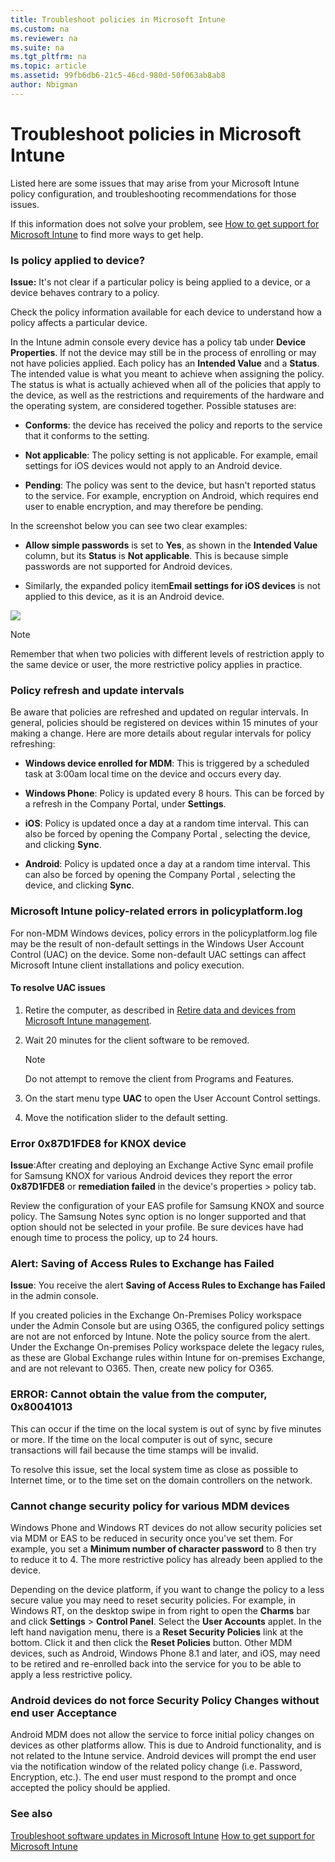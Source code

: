 ```yaml
---
title: Troubleshoot policies in Microsoft Intune
ms.custom: na
ms.reviewer: na
ms.suite: na
ms.tgt_pltfrm: na
ms.topic: article
ms.assetid: 99fb6db6-21c5-46cd-980d-50f063ab8ab8
author: Nbigman
---
```

# Troubleshoot policies in Microsoft Intune

Listed here are some issues that may arise from your Microsoft Intune policy configuration, and troubleshooting recommendations for those issues.

If this information does not solve your problem, see [How to get support for Microsoft Intune](how-to-get-support-for-microsoft-intune.md) to find more ways to get help.


### Is policy applied to device?
**Issue:** It's not clear if a particular policy is being applied to a device, or a device behaves contrary to a policy.

Check the policy information available for each device to understand how a policy affects a particular device.

In the Intune admin console every device has a policy tab under **Device Properties**. If not the device may still be in the process of enrolling or may not have policies applied. Each policy has an **Intended Value** and a **Status**. The intended value is what you meant to achieve when assigning the policy. The status is what is actually achieved when all of the policies that apply to the device, as well as the restrictions and requirements of the hardware and the operating system, are considered together. Possible statuses are:

-   **Conforms**: the device has received the policy and reports to the service that it  conforms to the setting.

-   **Not applicable**: The policy setting is not applicable. For example,  email settings for iOS devices would not apply to an Android device.

-   **Pending**: The policy was sent to the device, but hasn't reported status to the service. For example, encryption on Android, which requires end user to enable encryption, and may therefore be pending.

In the screenshot below you can see two clear examples:

-   **Allow simple passwords** is set to **Yes**, as shown in the **Intended Value** column, but its **Status** is **Not applicable**. This is because simple passwords are not supported for Android devices.

-   Similarly, the expanded policy item**Email settings for iOS devices** is not applied to this device, as it is an Android device.

![](./media/Intune-Device-Policy-v.2.jpg)

> [!NOTE]
> Remember that when two policies with different levels of restriction apply to the same device or user, the more restrictive policy applies in practice.

### Policy refresh and update intervals
Be aware that policies are refreshed and updated on regular intervals. In general, policies should be registered on devices within 15 minutes of your making a change. Here are more details about regular intervals for policy refreshing:

-   **Windows device enrolled for MDM**: This is triggered by a scheduled task at 3:00am local time on the device and occurs every day.

-   **Windows Phone**: Policy is updated every 8 hours. This can be forced by a refresh in the Company Portal, under **Settings**.

-   **iOS**: Policy is updated once a day at a random time interval. This can also be forced by opening the Company Portal , selecting the device, and clicking **Sync**.

-   **Android**: Policy is updated once a day at a random time interval. This can also be forced by opening the Company Portal , selecting the device, and clicking **Sync**.

### Microsoft Intune policy-related errors in policyplatform.log
For non-MDM Windows devices, policy errors in the policyplatform.log file may be the result of non-default settings in the Windows User Account Control (UAC) on the device. Some non-default UAC settings can affect Microsoft Intune client installations and policy execution.

#### To resolve UAC issues

1.  Retire the computer, as described in [Retire data and devices from Microsoft Intune management](./deploy-use/retire-data-and-devices-from-microsoft-intune-management.md).

2.  Wait 20 minutes for the client software to be removed.

    > [!NOTE]
    > Do not attempt to remove the client from Programs and Features.

3.  On the start menu type **UAC** to open the User Account Control settings.

4.  Move  the notification slider to the default setting.

### Error  0x87D1FDE8 for KNOX device
**Issue**:After creating and deploying an Exchange Active Sync email profile for Samsung KNOX for  various Android devices they report the error **0x87D1FDE8** or **remediation failed** in the device's properties &gt; policy tab.

Review the configuration of your EAS profile for Samsung KNOX and source policy. The Samsung Notes sync option is no longer supported and that option should not be selected in your profile. Be sure devices have had enough time to process the policy, up to 24 hours.

### Alert: Saving of Access Rules to Exchange has Failed
**Issue**: You receive the alert **Saving of Access Rules to Exchange has Failed**  in the admin console.

If you  created policies in the Exchange On-Premises Policy workspace under the Admin Console but are using O365, the configured policy settings are not are not enforced by Intune. Note the policy source from the alert.  Under the Exchange On-premises Policy workspace delete the legacy rules, as these are Global Exchange rules within Intune for on-premises Exchange, and are not relevant to O365. Then, create new policy for O365.

### ERROR: Cannot obtain the value from the computer, 0x80041013
This can occur if the time on the local system is out of sync by five minutes or more. If the time on the local computer is out of sync, secure transactions will fail because the time stamps will be invalid.

To resolve this issue, set the local system time as close as possible to Internet time, or to the time set on the domain controllers on the network.

### Cannot change security policy for various MDM devices
Windows Phone and Windows RT devices do not allow security policies set via MDM or EAS to be reduced in security once you've set them. For example, you set a **Minimum number of character password** to 8  then try to reduce it to 4. The more restrictive policy has already been applied to the device.

Depending on the device platform, if you want to change the policy  to a less secure value you may need to reset security policies.
For example, in Windows RT,  on the desktop swipe in from right to open the **Charms** bar and click  **Settings** &gt; **Control Panel**.  Select the **User Accounts** applet.
In the left hand navigation menu, there is a **Reset Security Policies** link at the bottom. Click  it and then click the **Reset Policies** button.
Other MDM devices, such as Android, Windows Phone 8.1 and later, and iOS, may need to be retired and re-enrolled back into the service for you to be able to apply a  less restrictive policy.

### Android devices do not force Security Policy Changes without end user Acceptance
Android MDM does not allow the service to force initial policy changes on devices as other platforms allow. This is due to Android functionality, and is not related to the Intune service. Android devices will prompt the end user via the notification window of the related policy change (i.e. Password, Encryption, etc.).  The end user must respond to the prompt and once accepted the policy should be applied.

### See also
[Troubleshoot software updates in Microsoft Intune](troubleshoot-software-updates-in-microsoft-intune.md)
[How to get support for Microsoft Intune](how-to-get-support-for-microsoft-intune.md)
